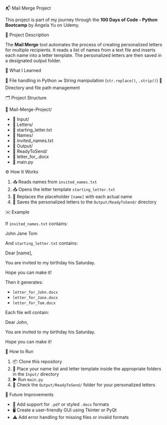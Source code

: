 📬 Mail Merge Project

This project is part of my journey through the **100 Days of Code - Python Bootcamp** by Angela Yu on Udemy.


📝 Project Description

The **Mail Merge** tool automates the process of creating personalized letters for multiple recipients. It reads a list of names from a text file and inserts each name into a letter template. The personalized letters are then saved in a designated output folder.


🧠 What I Learned

📄 File handling in Python
✂️ String manipulation (`str.replace()`, `.strip()`)
📁 Directory and file path management


🗂️ Project Structure

📁 Mail-Merge-Project/
*  📂 Input/
 *  📂 Letters/
  *  📝 starting_letter.txt
 *  📂 Names/
  *  🧾 invited_names.txt
* 📂 Output/
 * 📂 ReadyToSend/
  * 📄 letter_for_<name>.docx
* 🐍 main.py


⚙️ How It Works


1. 📥 Reads names from `invited_names.txt`
2. 📤 Opens the letter template `starting_letter.txt`
3. 🔁 Replaces the placeholder `[name]` with each actual name
4. 💾 Saves the personalized letters to the `Output/ReadyToSend/` directory


 ✉️ Example

If `invited_names.txt` contains:

John
Jane
Tom

And `starting_letter.txt` contains:

Dear [name],

You are invited to my birthday his Saturday.

Hope you can make it!

Then it generates:
- `letter_for_John.docx`
- `letter_for_Jane.docx`
- `letter_for_Tom.docx`

Each file will contain:

Dear John,

You are invited to my birthday his Saturday.

Hope you can make it!


🚀 How to Run

1. 📦 Clone this repository  
2. 📂 Place your name list and letter template inside the appropriate folders in the `Input/` directory  
3. ▶️ Run `main.py`  
4. 📁 Check the `Output/ReadyToSend/` folder for your personalized letters 


🔮 Future Improvements

* 🧾 Add support for `.pdf` or styled `.docx` formats  
* 🖥️ Create a user-friendly GUI using Tkinter or PyQt  
* ⚠️ Add error handling for missing files or invalid formats

